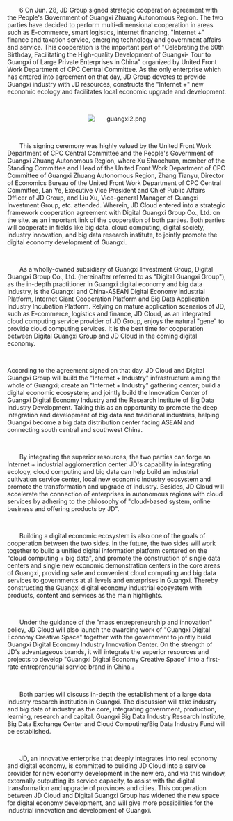 <p style="text-indent: 2em;"><span style="text-indent: 2em;">6</span><span style="text-indent: 2em;">
On Jun. 28, JD Group signed strategic cooperation agreement with the People's Government of Guangxi Zhuang Autonomous Region. The two parties have decided to perform multi-dimensional cooperation in areas such as E-commerce, smart logistics, internet financing, "Internet +" finance and taxation service, emerging technology and government affairs and service. This cooperation is the important part of "Celebrating the 60th Birthday, Facilitating the High-quality Development of Guangxi- Tour to Guangxi of Large Private Enterprises in China" organized by United Front Work Department of CPC Central Committee. As the only enterprise which has entered into agreement on that day, JD Group devotes to provide Guangxi industry with JD resources, constructs the "Internet +" new economic ecology and facilitates local economic upgrade and development.</span></p>

<p style="text-indent: 2em;"><span style="text-indent: 2em;"><br/></span></p>
<p style="text-indent: 0em; text-align: center;"><span style="text-indent: 2em;"><img src="//img1.jcloudcs.com/cms/7089fb8b-cb88-437f-8765-63e9fa802d0b20180702110657.png" title="" alt="guangxi2.png"/></span></p>
<p style="text-indent: 0em;"><span style="text-indent: 2em;"><br/></span></p>
<p style="text-indent: 2em;"><span style="text-indent: 2em;">

<p style="text-indent: 2em;"><span style="text-indent: 2em;">
This signing ceremony was highly valued by the United Front Work Department of CPC Central Committee and the People's Government of Guangxi Zhuang Autonomous Region, where Xu Shaochuan, member of the Standing Committee and Head of the United Front Work Department of CPC Committee of Guangxi Zhuang Autonomous Region, Zhang Tianyu, Director of Economics Bureau of the United Front Work Department of CPC Central Committee, Lan Ye, Executive Vice President and Chief Public Affairs Officer of JD Group, and Liu Xu, Vice-general Manager of Guangxi Investment Group, etc. attended. Wherein, JD Cloud entered into a strategic framework cooperation agreement with Digital Guangxi Group Co., Ltd. on the site, as an important link of the cooperation of both parties. Both parties will cooperate in fields like big data, cloud computing, digital society, industry innovation, and big data research institute, to jointly promote the digital economy development of Guangxi.</span></p>

<p style="text-indent: 2em;"><span style="text-indent: 2em;"><br/></span></p>
<p style="text-indent: 2em;"><span style="text-indent: 2em;">
As a wholly-owned subsidiary of Guangxi Investment Group, Digital Guangxi Group Co., Ltd. (hereinafter referred to as "Digital Guangxi Group"), as the in-depth practitioner in Guangxi digital economy and big data industry, is the Guangxi and China-ASEAN Digital Economy Industrial Platform, Internet Giant Cooperation Platform and Big Data Application Industry Incubation Platform. Relying on mature application scenarios of JD, such as E-commerce, logistics and finance, JD Cloud, as an integrated cloud computing service provider of JD Group, enjoys the natural "gene" to provide cloud computing services. It is the best time for cooperation between Digital Guangxi Group and JD Cloud in the coming digital economy.</span></p>

<p style="text-indent: 2em;"><span style="text-indent: 2em;"><br/></span></p>
According to the agreement signed on that day, JD Cloud and Digital Guangxi Group will build the "Internet + Industry" infrastructure aiming the whole of Guangxi; create an "Internet + Industry" gathering center; build a digital economic ecosystem; and jointly build the Innovation Center of Guangxi Digital Economy Industry and the Research Institute of Big Data Industry Development. Taking this as an opportunity to promote the deep integration and development of big data and traditional industries, helping Guangxi become a big data distribution center facing ASEAN and connecting south central and southwest China.</span></p>

<p style="text-indent: 2em;"><span style="text-indent: 2em;"><br/></span></p>
<p style="text-indent: 2em;"><span style="text-indent: 2em;">
By integrating the superior resources, the two parties can forge an Internet + industrial agglomeration center. JD's capability in integrating ecology, cloud computing and big data can help build an industrial cultivation service center, local new economic industry ecosystem and promote the transformation and upgrade of industry. Besides, JD Cloud will accelerate the connection of enterprises in autonomous regions with cloud services by adhering to the philosophy of "cloud-based system, online business and offering products by JD".</span></p>

<p style="text-indent: 2em;"><span style="text-indent: 2em;"><br/></span></p>
<p style="text-indent: 2em;"><span style="text-indent: 2em;">
Building a digital economic ecosystem is also one of the goals of cooperation between the two sides. In the future, the two sides will work together to build a unified digital information platform centered on the "cloud computing + big data", and promote the construction of single data centers and single new economic demonstration centers in the core areas of Guangxi, providing safe and convenient cloud computing and big data services to governments at all levels and enterprises in Guangxi. Thereby constructing the Guangxi digital economy industrial ecosystem with products, content and services as the main highlights.
</span></p>

<p><br/></p>
<p style="text-indent: 2em;"><span style="text-indent: 2em;">
Under the guidance of the "mass entrepreneurship and innovation" policy, JD Cloud will also launch the awarding work of "Guangxi Digital Economy Creative Space" together with the government to jointly build Guangxi Digital Economy Industry Innovation Center. On the strength of JD's advantageous brands, it will integrate the superior resources and projects to develop "Guangxi Digital Economy Creative Space" into a first-rate entrepreneurial service brand in China.</span><span style="text-indent: 2em;"><span style="font-size:12px;font-family:宋体">。</span></span></p>
<p style="text-indent: 2em;"><br/></p>
<p style="text-indent: 2em;">
Both parties will discuss in-depth the establishment of a large data industry research institution in Guangxi. The discussion will take industry and big data of industry as the core, integrating government, production, learning, research and capital. Guangxi Big Data Industry Research Institute, Big Data Exchange Center and Cloud Computing/Big Data Industry Fund will be established.</p>

<p style="text-indent: 2em;"><br/></p>
<p style="text-indent: 2em;"><span style="text-indent: 2em;">
JD, an innovative enterprise that deeply integrates into real economy and digital economy, is committed to building JD Cloud into a service provider for new economy development in the new era, and via this window, externally outputting its service capacity, to assist with the digital transformation and upgrade of provinces and cities. This cooperation between JD Cloud and Digital Guangxi Group has widened the new space for digital economy development, and will give more possibilities for the industrial innovation and development of Guangxi.
</span></p>
